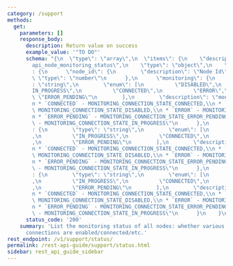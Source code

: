```yaml
---
category: /support
methods:
  get:
    parameters: []
    response_body:
      description: Return value on success
      example_value: '"TO DO"'
      schema: "{\n  \"type\": \"array\",\n  \"items\": {\n    \"description\": \"\
        api_node_monitoring_status\",\n    \"type\": \"object\",\n    \"properties\"\
        : {\n      \"node_id\": {\n        \"description\": \"Node Id\",\n       \
        \ \"type\": \"number\"\n      },\n      \"monitoring\": {\n        \"type\"\
        : \"string\",\n        \"enum\": [\n          \"DISABLED\",\n          \"\
        IN_PROGRESS\",\n          \"CONNECTED\",\n          \"ERROR\",\n         \
        \ \"ERROR_PENDING\"\n        ],\n        \"description\": \"monitoring:\\\
        n * `CONNECTED` - MONITORING_CONNECTION_STATE_CONNECTED,\\n * `DISABLED` -\
        \ MONITORING_CONNECTION_STATE_DISABLED,\\n * `ERROR` - MONITORING_CONNECTION_STATE_ERROR,\\\
        n * `ERROR_PENDING` - MONITORING_CONNECTION_STATE_ERROR_PENDING,\\n * `IN_PROGRESS`\
        \ - MONITORING_CONNECTION_STATE_IN_PROGRESS\"\n      },\n      \"file_upload\"\
        : {\n        \"type\": \"string\",\n        \"enum\": [\n          \"DISABLED\"\
        ,\n          \"IN_PROGRESS\",\n          \"CONNECTED\",\n          \"ERROR\"\
        ,\n          \"ERROR_PENDING\"\n        ],\n        \"description\": \"file_upload:\\\
        n * `CONNECTED` - MONITORING_CONNECTION_STATE_CONNECTED,\\n * `DISABLED` -\
        \ MONITORING_CONNECTION_STATE_DISABLED,\\n * `ERROR` - MONITORING_CONNECTION_STATE_ERROR,\\\
        n * `ERROR_PENDING` - MONITORING_CONNECTION_STATE_ERROR_PENDING,\\n * `IN_PROGRESS`\
        \ - MONITORING_CONNECTION_STATE_IN_PROGRESS\"\n      },\n      \"vpn_connection\"\
        : {\n        \"type\": \"string\",\n        \"enum\": [\n          \"DISABLED\"\
        ,\n          \"IN_PROGRESS\",\n          \"CONNECTED\",\n          \"ERROR\"\
        ,\n          \"ERROR_PENDING\"\n        ],\n        \"description\": \"vpn_connection:\\\
        n * `CONNECTED` - MONITORING_CONNECTION_STATE_CONNECTED,\\n * `DISABLED` -\
        \ MONITORING_CONNECTION_STATE_DISABLED,\\n * `ERROR` - MONITORING_CONNECTION_STATE_ERROR,\\\
        n * `ERROR_PENDING` - MONITORING_CONNECTION_STATE_ERROR_PENDING,\\n * `IN_PROGRESS`\
        \ - MONITORING_CONNECTION_STATE_IN_PROGRESS\"\n      }\n    }\n  }\n}"
      status_code: '200'
    summary: 'List the monitoring status of all nodes: whether various kinds of monitoring
      connections are enabled/connected/etc.'
rest_endpoint: /v1/support/status/
permalink: /rest-api-guide/support/status.html
sidebar: rest_api_guide_sidebar
---
```

